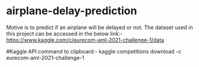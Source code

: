 # airplane-delay-prediction
Motive is to predict if an airplane will be delayed or not.
The dataset used in this project can be accessed in the below link:-
https://www.kaggle.com/c/eurecom-aml-2021-challenge-1/data



#Kaggle API command to clipboard:- kaggle competitions download -c eurecom-aml-2021-challenge-1
